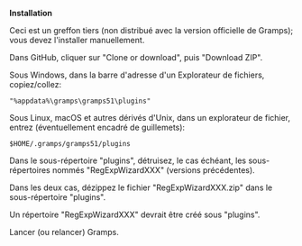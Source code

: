 **Installation**

Ceci est un greffon tiers (non distribué avec la version officielle de Gramps); vous devez l'installer manuellement.

Dans GitHub, cliquer sur "Clone or download", puis "Download ZIP".

Sous Windows, dans la barre d'adresse d'un Explorateur de fichiers, copiez/collez:

	"%appdata%\gramps\gramps51\plugins"

Sous Linux, macOS et autres dérivés d'Unix, dans un explorateur de fichier, entrez (éventuellement encadré de guillemets):

	$HOME/.gramps/gramps51/plugins

Dans le sous-répertoire "plugins", détruisez, le cas échéant, les sous-répertoires nommés "RegExpWizardXXX" (versions précédentes).

Dans les deux cas, dézippez le fichier "RegExpWizardXXX.zip" dans le sous-répertoire "plugins".

Un répertoire "RegExpWizardXXX" devrait être créé sous "plugins".

Lancer (ou relancer) Gramps.
